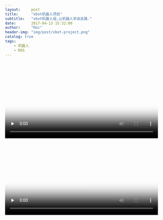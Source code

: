 ```yaml
---
layout:     post
title:      "xbot机器人项目"
subtitle:   "xbot机器人组,让机器人学会走路."
date:       2017-04-13 15:32:00
author:     "Roc"
header-img: "img/post/xbot-project.png"
catalog: true
tags:
    - 机器人
    - ROS
---
```




<video id="video" width="100%" controls="" preload="none" poster="http://omjk76pbk.bkt.clouddn.com/rocblog/post/xbot-project/xbot-poster-1.png">
      <source id="mp4" src="http://omjk76pbk.bkt.clouddn.com/xbot/video/xbot-3D.mp4" type="video/mp4">
      <p>Your user agent does not support the HTML5 Video element.</p>
</video>

<video id="video" width="100%" controls="" preload="none" poster="http://omjk76pbk.bkt.clouddn.com/rocblog/post/xbot-project/xbot-poster-3.png">
      <source id="mp4" src="http://omjk76pbk.bkt.clouddn.com/xbot/video/xbot_museum_face.mp4" type="video/mp4">
      <p>Your user agent does not support the HTML5 Video element.</p>
</video>